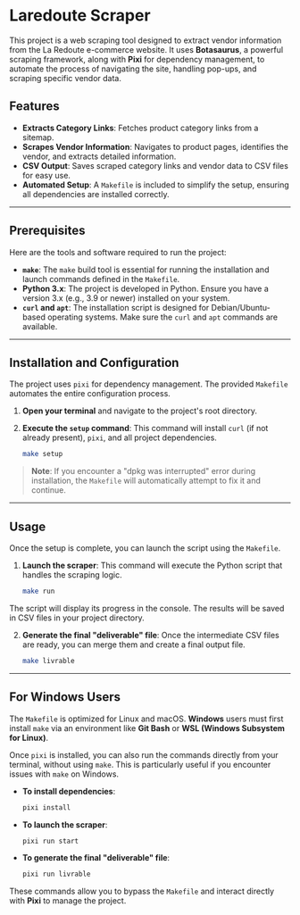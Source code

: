 # Laredoute Scraper

This project is a web scraping tool designed to extract vendor information from the La Redoute e-commerce website. It uses **Botasaurus**, a powerful scraping framework, along with **Pixi** for dependency management, to automate the process of navigating the site, handling pop-ups, and scraping specific vendor data.

## Features

* **Extracts Category Links**: Fetches product category links from a sitemap.
* **Scrapes Vendor Information**: Navigates to product pages, identifies the vendor, and extracts detailed information.
* **CSV Output**: Saves scraped category links and vendor data to CSV files for easy use.
* **Automated Setup**: A `Makefile` is included to simplify the setup, ensuring all dependencies are installed correctly.

---

## Prerequisites

Here are the tools and software required to run the project:

* **`make`**: The `make` build tool is essential for running the installation and launch commands defined in the `Makefile`.
* **Python 3.x**: The project is developed in Python. Ensure you have a version 3.x (e.g., 3.9 or newer) installed on your system.
* **`curl` and `apt`**: The installation script is designed for Debian/Ubuntu-based operating systems. Make sure the `curl` and `apt` commands are available.

---

## Installation and Configuration

The project uses `pixi` for dependency management. The provided `Makefile` automates the entire configuration process.

1.  **Open your terminal** and navigate to the project's root directory.
2.  **Execute the `setup` command**: This command will install `curl` (if not already present), `pixi`, and all project dependencies.

    ```bash
    make setup
    ```

> **Note**: If you encounter a "dpkg was interrupted" error during installation, the `Makefile` will automatically attempt to fix it and continue.

---

## Usage

Once the setup is complete, you can launch the script using the `Makefile`.

1.  **Launch the scraper**: This command will execute the Python script that handles the scraping logic.

    ```bash
    make run
    ```

The script will display its progress in the console. The results will be saved in CSV files in your project directory.

2.  **Generate the final "deliverable" file**: Once the intermediate CSV files are ready, you can merge them and create a final output file.

    ```bash
    make livrable
    ```

---

## For Windows Users

The `Makefile` is optimized for Linux and macOS. **Windows** users must first install `make` via an environment like **Git Bash** or **WSL (Windows Subsystem for Linux)**.

Once `pixi` is installed, you can also run the commands directly from your terminal, without using `make`. This is particularly useful if you encounter issues with `make` on Windows.

* **To install dependencies**:
    ```bash
    pixi install
    ```
* **To launch the scraper**:
    ```bash
    pixi run start
    ```
* **To generate the final "deliverable" file**:
    ```bash
    pixi run livrable
    ```

These commands allow you to bypass the `Makefile` and interact directly with **Pixi** to manage the project.